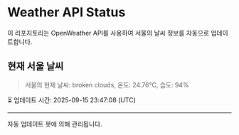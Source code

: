 
# Weather API Status

이 리포지토리는 OpenWeather API를 사용하여 서울의 날씨 정보를 자동으로 업데이트합니다.

## 현재 서울 날씨
> 서울의 현재 날씨: broken clouds, 온도: 24.76°C, 습도: 94%

⏳ 업데이트 시간: 2025-09-15 23:47:08 (UTC)

---
자동 업데이트 봇에 의해 관리됩니다.
